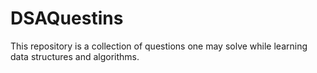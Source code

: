 # DSAQuestins
This repository is a collection of questions one may solve while learning data structures and algorithms.
